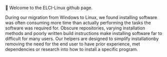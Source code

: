 👋 Welcome to the ELCI-Linux github page. 

During our migration from Windows to Linux, we found installing software was often consuming more time than actually performing the tasks the software was required for. Obscure repositories, varying installation methods and poorly written build instructions make installing software far to difficult for many users. Our helpers are designed to simplify installationby removing the need for the end user to have prior experience, met dependencies or research into how to install a specific program.

<!---
ELCI-Linux/ELCI-Linux is a ✨ special ✨ repository because its `README.md` (this file) appears on your GitHub profile.
You can click the Preview link to take a look at your changes.
--->
